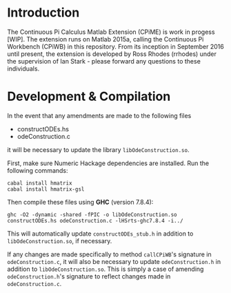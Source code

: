 # Introduction #
The Continuous Pi Calculus Matlab Extension (CPiME) is work in progess [WIP]. The extension runs on Matlab 2015a, calling the Continuous Pi Workbench (CPiWB) in this repository. From its inception in September 2016 until present, the extension is developed by Ross Rhodes (rrhodes) under the supervision of Ian Stark - please forward any questions to these individuals.

# Development & Compilation #
In the event that any amendments are made to the following files

* constructODEs.hs
* odeConstruction.c

it will be necessary to update the library `libOdeConstruction.so`.

First, make sure Numeric Hackage dependencies are installed. Run the following commands:

```
cabal install hmatrix
cabal install hmatrix-gsl
```

Then compile these files using **GHC** (version 7.8.4):

```
ghc -O2 -dynamic -shared -fPIC -o libOdeConstruction.so constructODEs.hs odeConstruction.c -lHSrts-ghc7.8.4 -i../
```

This will automatically update `constructODEs_stub.h` in addition to `libOdeConstruction.so`, if necessary.

If any changes are made specifically to method `callCPiWB`'s signature in `odeConstruction.c`, it will also be necessary to update `odeConstruction.h` in addition to `libOdeConstruction.so`. This is simply a case of amending `odeConstruction.h`'s signature to reflect changes made in `odeConstruction.c`.
